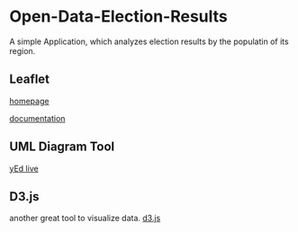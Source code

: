 # Open-Data-Election-Results
A simple Application, which analyzes election results by the populatin of its region.

## Leaflet
[homepage](https://leafletjs.com/)

[documentation](https://leafletjs.com/reference.html)


## UML Diagram Tool
[yEd live](https://www.yworks.com/products/yed-live)

## D3.js
another great tool to visualize data.
[d3.js](https://d3js.org/)
